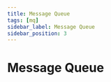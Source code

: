 ```yaml
---
title: Message Queue
tags: [mq]
sidebar_label: Message Queue
sidebar_position: 3
---
```


# Message Queue